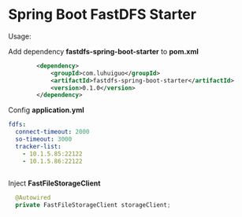 # Spring Boot FastDFS Starter

Usage:

Add dependency **fastdfs-spring-boot-starter** to **pom.xml** 

```xml
		<dependency>
			<groupId>com.luhuiguo</groupId>
			<artifactId>fastdfs-spring-boot-starter</artifactId>
			<version>0.1.0</version>
		</dependency>
```

Config **application.yml**

```yml
fdfs:
  connect-timeout: 2000
  so-timeout: 3000
  tracker-list:
    - 10.1.5.85:22122
    - 10.1.5.86:22122
    
```

Inject **FastFileStorageClient**

```java
  @Autowired
  private FastFileStorageClient storageClient;
```

